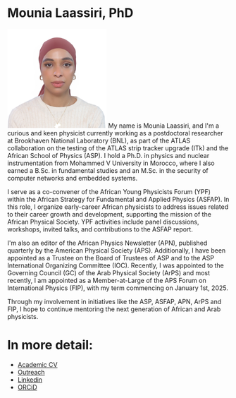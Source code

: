 # Mounia Laassiri, PhD
<img style="" width="225" alt="ASP2022" title="ASP2022" src="Outreach/MLaassiri.JPG">
My name is Mounia Laassiri, and I'm a curious and keen physicist currently working as a postdoctoral researcher at Brookhaven National Laboratory (BNL), as part of the ATLAS collaboration on the testing of the ATLAS strip tracker upgrade (ITk) and the African School of Physics (ASP). I hold a Ph.D. in physics and nuclear instrumentation from Mohammed V University in Morocco, where I also earned a B.Sc. in fundamental studies and an M.Sc. in the security of computer networks and embedded systems.

I serve as a co-convener of the African Young Physicists Forum (YPF) within the African Strategy for Fundamental and Applied Physics (ASFAP). In this role, I organize early-career African physicists to address issues related to their career growth and development, supporting the mission of the African Physical Society. YPF activities include panel discussions, workshops, invited talks, and contributions to the ASFAP report.

I'm also an editor of the African Physics Newsletter (APN), published quarterly by the American Physical Society (APS). Additionally, I have been appointed as a Trustee on the Board of Trustees of ASP and to the ASP International Organizing Committee (IOC). Recently, I was appointed to the Governing Council (GC) of the Arab Physical Society (ArPS) and most recently, I am appointed as a Member-at-Large of the APS Forum on International Physics (FIP), with my term commencing on January 1st, 2025.

Through my involvement in initiatives like the ASP, ASFAP, APN, ArPS and FIP, I hope to continue mentoring the next generation of African and Arab physicists.

# In more detail:
* [Academic CV](CV/Academic_CV.pdf)
* <a href="../Outreach/Description.html" target="_blank">Outreach</a> <br />
* [Linkedin](https://fi.linkedin.com/in/mounia-laassiri-85390185)
* [ORCiD](https://orcid.org/0000-0001-7146-4468)
